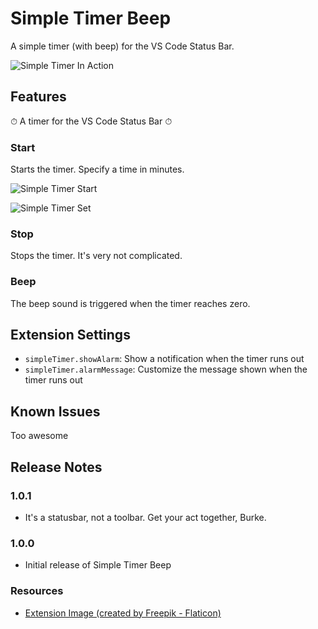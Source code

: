 # Simple Timer Beep

A simple timer (with beep) for the VS Code Status Bar.

![Simple Timer In Action](https://i.imgur.com/vOuzx8r.png)

## Features

⏱ A timer for the VS Code Status Bar ⏱

### Start

Starts the timer. Specify a time in minutes.

![Simple Timer Start](https://i.imgur.com/JvnFW7y.png)

![Simple Timer Set](https://i.imgur.com/AAGdmIt.png)

### Stop

Stops the timer. It's very not complicated.

### Beep

The beep sound is triggered when the timer reaches zero.

## Extension Settings

* `simpleTimer.showAlarm`: Show a notification when the timer runs out
* `simpleTimer.alarmMessage`: Customize the message shown when the timer runs out

## Known Issues

Too awesome

## Release Notes

### 1.0.1

* It's a statusbar, not a toolbar. Get your act together, Burke.

### 1.0.0

* Initial release of Simple Timer Beep


### Resources
- [Extension Image (created by Freepik - Flaticon)](https://www.flaticon.com/free-icons/clock)
